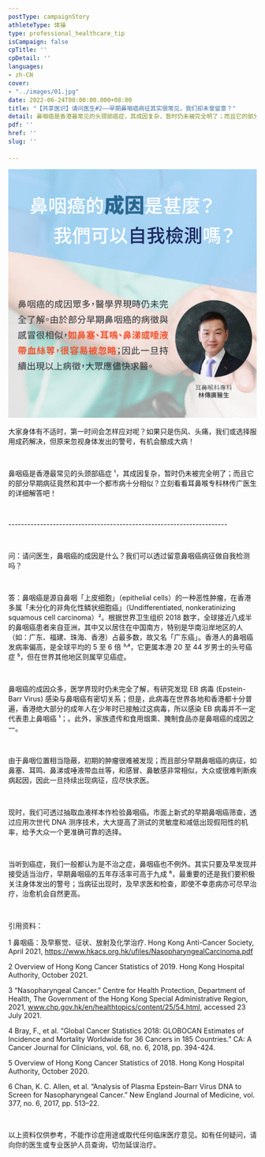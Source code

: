 ```yaml
---
postType: campaignStory
athleteType: 体操
type: professional_healthcare_tip
isCampaign: false
cpTitle: ''
cpDetail: ''
languages:
- zh-CN
cover:
- "../images/01.jpg"
date: 2022-06-24T00:00:00.000+08:00
title: "【共享医识】请问医生#2——早期鼻咽癌病征其实很常见，我们却未曾留意？"
detail: 鼻咽癌是香港最常见的头颈部癌症，其成因复杂，暂时仍未被完全明了；而且它的部分早期病征竟然和其中一个都市病十分相似？立刻看看耳鼻喉专科林传广医生的详细解答吧！
pdf: ''
href: ''
slug: ''

---
```

![](../images/01-01.jpg)

大家身体有不适时，第一时间会怎样应对呢？如果只是伤风、头痛，我们或选择服用成药解决，但原来忽视身体发出的警号，有机会酿成大病！

<br/>

鼻咽癌是香港最常见的头颈部癌症 ¹，其成因复杂，暂时仍未被完全明了；而且它的部分早期病征竟然和其中一个都市病十分相似？立刻看看耳鼻喉专科林传广医生的详细解答吧！

<br/>

\---------------------------------------------------------------------

<br/>

问：请问医生，鼻咽癌的成因是什么？我们可以透过留意鼻咽癌病征做自我检测吗？

<br/>

答：鼻咽癌是源自鼻咽「上皮细胞」（epithelial cells）的一种恶性肿瘤，在香港多属「未分化的非角化性鳞状细胞癌」（Undifferentiated, nonkeratinizing squamous cell carcinoma）²。根据世界卫生组织 2018 数字，全球接近八成半的鼻咽癌患者来自亚洲，其中又以居住在中国南方，特别是华南沿岸地区的人（如：广东、福建、珠海、香港）占最多数，故又名「广东癌」。香港人的鼻咽癌发病率偏高，是全球平均的 5 至 6 倍 ³˒⁴，它更属本港 20 至 44 岁男士的头号癌症 ⁵，但在世界其他地区则属罕见癌症。

<br/>

鼻咽癌的成因众多，医学界现时仍未完全了解，有研究发现 EB 病毒 (Epstein-Barr Virus) 感染与鼻咽癌有密切关系；但是，此病毒在世界各地和香港都十分普遍，香港绝大部分的成年人在少年时已接触过这病毒，所以感染 EB 病毒并不一定代表患上鼻咽癌 ¹；。此外，家族遗传和食用烟熏、腌制食品亦是鼻咽癌的成因之一。

<br/>

由于鼻咽位置相当隐蔽，初期的肿瘤很难被发现；而且部分早期鼻咽癌的病征，如鼻塞、耳鸣、鼻涕或唾液带血丝等，和感冒、鼻敏感非常相似，大众或很难判断疾病起因，因此一旦持续出现病征，应尽快求医。

<br/>

现时，我们可透过抽取血液样本作检验鼻咽癌。市面上新式的早期鼻咽癌筛查，透过应用次世代 DNA 测序技术，大大提高了测试的灵敏度和减低出现假阳性的机率，给予大众一个更准确可靠的选择。

<br/>

当听到癌症，我们一般都认为是不治之症，鼻咽癌也不例外。其实只要及早发现并接受适当治疗，早期鼻咽癌的五年存活率可高于九成 ⁶，最重要的还是我们要积极关注身体发出的警号；当病征出现时，及早求医和检查，即使不幸患病亦可尽早治疗，治愈机会自然更高。

<br/>

引用资料：

1 鼻咽癌：及早察觉、征状、放射及化学治疗. Hong Kong Anti-Cancer Society, April 2021, https://www.hkacs.org.hk/ufiles/NasopharyngealCarcinoma.pdf

2 Overview of Hong Kong Cancer Statistics of 2019. Hong Kong Hospital Authority, October 2021.

3 “Nasopharyngeal Cancer.” Centre for Health Protection, Department of Health, The Government of the Hong Kong Special Administrative Region, 2021, www.chp.gov.hk/en/healthtopics/content/25/54.html, accessed 23 July 2021.

4 Bray, F., et al. “Global Cancer Statistics 2018: GLOBOCAN Estimates of Incidence and Mortality Worldwide for 36 Cancers in 185 Countries.” CA: A Cancer Journal for Clinicians, vol. 68, no. 6, 2018, pp. 394-424.

5 Overview of Hong Kong Cancer Statistics of 2018. Hong Kong Hospital Authority, October 2020.

6 Chan, K. C. Allen, et al. “Analysis of Plasma Epstein–Barr Virus DNA to Screen for Nasopharyngeal Cancer.” New England Journal of Medicine, vol. 377, no. 6, 2017, pp. 513–22.

<br/>

以上资料仅供参考，不能作诊症用途或取代任何临床医疗意见。如有任何疑问，请向你的医生或专业医护人员查询，切勿延误治疗。